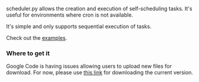 scheduler.py allows the creation and execution of self-scheduling tasks.  It's useful for environments where cron is not available.

It's simple and only supports sequential execution of tasks.

Check out the [examples](http://code.google.com/p/scheduler-py/wiki/Examples).

### Where to get it ###
Google Code is having issues allowing users to upload new files for download.  For now, please use [this link](http://code.google.com/p/scheduler-py/source/browse/trunk/scheduler.py) for downloading the current version.